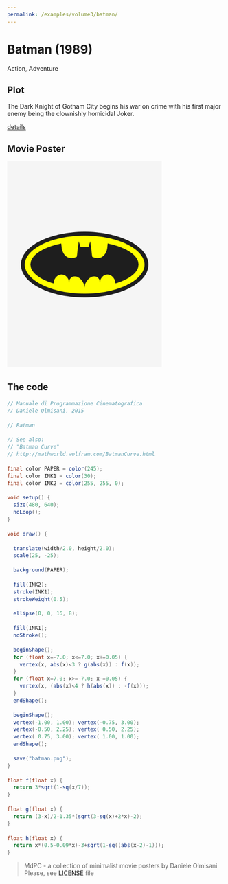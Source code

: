 ```yaml
---
permalink: /examples/volume3/batman/
---
```

# Batman (1989)

Action, Adventure

## Plot
The Dark Knight of Gotham City begins his war on crime with his first major enemy being the clownishly homicidal Joker.

[details](https://www.imdb.com/title/tt0096895/)

## Movie Poster
<img src="batman.png"  width="360px" title="Batman">


## The code
```java
// Manuale di Programmazione Cinematografica
// Daniele Olmisani, 2015

// Batman

// See also:
// "Batman Curve" 
// http://mathworld.wolfram.com/BatmanCurve.html

final color PAPER = color(245);
final color INK1 = color(30);
final color INK2 = color(255, 255, 0);

void setup() {
  size(480, 640);
  noLoop();
}

void draw() {
  
  translate(width/2.0, height/2.0);
  scale(25, -25);

  background(PAPER);  

  fill(INK2);
  stroke(INK1);
  strokeWeight(0.5);

  ellipse(0, 0, 16, 8);
  
  fill(INK1);
  noStroke();
  
  beginShape();
  for (float x=-7.0; x<=7.0; x+=0.05) {
    vertex(x, abs(x)<3 ? g(abs(x)) : f(x));
  }
  for (float x=7.0; x>=-7.0; x-=0.05) {
    vertex(x, (abs(x)<4 ? h(abs(x)) : -f(x)));
  }  
  endShape();
  
  beginShape();
  vertex(-1.00, 1.00); vertex(-0.75, 3.00);
  vertex(-0.50, 2.25); vertex( 0.50, 2.25);
  vertex( 0.75, 3.00); vertex( 1.00, 1.00);
  endShape();
  
  save("batman.png");
}

float f(float x) {
  return 3*sqrt(1-sq(x/7));
}

float g(float x) {
  return (3-x)/2-1.35*(sqrt(3-sq(x)+2*x)-2);
}

float h(float x) {
  return x*(0.5-0.09*x)-3+sqrt(1-sq((abs(x-2)-1)));
}
```

> MdPC - a collection of minimalist movie posters
> by Daniele Olmisani
> Please, see [LICENSE](../../LICENSE) file
